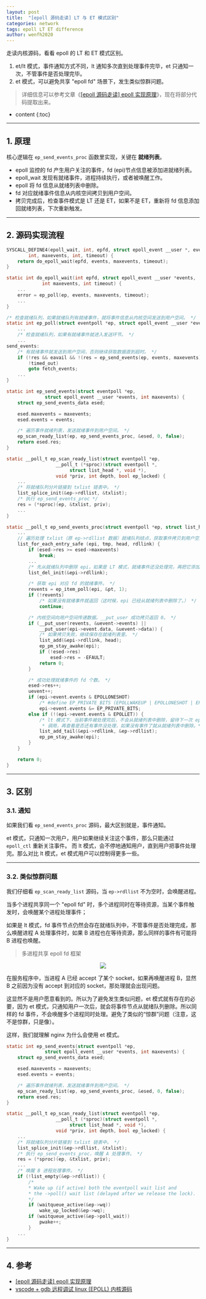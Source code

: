 ```yaml
---
layout: post
title:  "[epoll 源码走读] LT 与 ET 模式区别"
categories: network
tags: epoll LT ET difference
author: wenfh2020
---
```


走读内核源码，看看 epoll 的 LT 和 ET 模式区别。

1. et/lt 模式，事件通知方式不同，lt 通知多次直到处理事件完毕，et 只通知一次，不管事件是否处理完毕。
2. et 模式，可以避免共享 "epoll fd" 场景下，发生类似惊群问题。

> 详细信息可以参考文章《[[epoll 源码走读] epoll 实现原理](https://wenfh2020.com/2020/04/23/epoll-code/)》，现在将部分代码提取出来。



* content
{:toc}

---

## 1. 原理

核心逻辑在 `ep_send_events_proc` 函数里实现，关键在 **就绪列表**。

* epoll 监控的 fd 产生用户关注的事件，fd (epi)节点信息被添加进就绪列表。
* epoll_wait 发现有就绪事件，进程持续执行，或者被唤醒工作。
* epoll 将 fd 信息从就绪列表中删除。
* fd 对应就绪事件信息从内核空间拷贝到用户空间。
* 拷贝完成后，检查事件模式是 LT 还是 ET，如果不是 ET，重新将 fd 信息添加回就绪列表，下次重新触发。

---

## 2. 源码实现流程

```c
SYSCALL_DEFINE4(epoll_wait, int, epfd, struct epoll_event __user *, events,
        int, maxevents, int, timeout) {
    return do_epoll_wait(epfd, events, maxevents, timeout);
}

static int do_epoll_wait(int epfd, struct epoll_event __user *events,
             int maxevents, int timeout) {
    ...
    error = ep_poll(ep, events, maxevents, timeout);
    ...
}

/* 检查就绪队列，如果就绪队列有就绪事件，就将事件信息从内核空间发送到用户空间。 */
static int ep_poll(struct eventpoll *ep, struct epoll_event __user *events, int maxevents, long timeout) {
    ...
    /* 检查就绪队列，如果有就绪事件就进入发送环节。 */
    ...
send_events:
    /* 有就绪事件就发送到用户空间，否则继续获取数据直到超时。 */
    if (!res && eavail && !(res = ep_send_events(ep, events, maxevents)) &&
        !timed_out)
        goto fetch_events;
    ...
}

static int ep_send_events(struct eventpoll *ep,
              struct epoll_event __user *events, int maxevents) {
    struct ep_send_events_data esed;

    esed.maxevents = maxevents;
    esed.events = events;

    /* 遍历事件就绪列表，发送就绪事件到用户空间。 */
    ep_scan_ready_list(ep, ep_send_events_proc, &esed, 0, false);
    return esed.res;
}

static __poll_t ep_scan_ready_list(struct eventpoll *ep,
                  __poll_t (*sproc)(struct eventpoll *,
                       struct list_head *, void *),
                  void *priv, int depth, bool ep_locked) {
    ...
    /* 将就绪队列分片链接到 txlist 链表中。 */
    list_splice_init(&ep->rdllist, &txlist);
    /* 执行 ep_send_events_proc */
    res = (*sproc)(ep, &txlist, priv);
    ...
}

static __poll_t ep_send_events_proc(struct eventpoll *ep, struct list_head *head, void *priv) {
    ...
    // 遍历处理 txlist（原 ep->rdllist 数据）就绪队列结点，获取事件拷贝到用户空间。
    list_for_each_entry_safe (epi, tmp, head, rdllink) {
        if (esed->res >= esed->maxevents)
            break;
        ...
        /* 先从就绪队列中删除 epi，如果是 LT 模式，就绪事件还没处理完，再把它添加回去。 */
        list_del_init(&epi->rdllink);

        /* 获取 epi 对应 fd 的就绪事件。 */
        revents = ep_item_poll(epi, &pt, 1);
        if (!revents)
            /* 如果没有就绪事件就返回（这时候，epi 已经从就绪列表中删除了。） */
            continue;

        /* 内核空间向用户空间传递数据。__put_user 成功拷贝返回 0。 */
        if (__put_user(revents, &uevent->events) ||
            __put_user(epi->event.data, &uevent->data)) {
            /* 如果拷贝失败，继续保存在就绪列表里。 */
            list_add(&epi->rdllink, head);
            ep_pm_stay_awake(epi);
            if (!esed->res)
                esed->res = -EFAULT;
            return 0;
        }

        /* 成功处理就绪事件的 fd 个数。 */
        esed->res++;
        uevent++;
        if (epi->event.events & EPOLLONESHOT)
            /* #define EP_PRIVATE_BITS (EPOLLWAKEUP | EPOLLONESHOT | EPOLLET | EPOLLEXCLUSIVE) */
            epi->event.events &= EP_PRIVATE_BITS;
        else if (!(epi->event.events & EPOLLET)) {
            /* lt 模式下，当前事件被处理完后，不会从就绪列表中删除，留待下一次 epoll_wait
             * 调用，再查看是否还有事件没处理，如果没有事件了就从就绪列表中删除。*/
            list_add_tail(&epi->rdllink, &ep->rdllist);
            ep_pm_stay_awake(epi);
        }
    }

    return 0;
}
```

---

## 3. 区别

### 3.1. 通知

如果我们看 `ep_send_events_proc` 源码，最大区别就是，事件通知。

et 模式，只通知一次用户，用户如果继续关注这个事件，那么只能通过 `epoll_ctl` 重新关注事件。
而 lt 模式，会不停地通知用户，直到用户把事件处理完。那么对比 lt 模式，et 模式用户可以控制得更多一些。
  
---

### 3.2. 类似惊群问题

我们仔细看 `ep_scan_ready_list` 源码，当 `ep->rdllist` 不为空时，会唤醒进程。

当多个进程共享同一个 "epoll fd" 时，多个进程同时在等待资源，当某个事件触发时，会唤醒某个进程处理事件；

如果是 lt 模式，fd 事件节点仍然会存在就绪队列中，不管事件是否处理完成，那么唤醒进程 A 处理事件时，如果 B 进程也在等待资源，那么同样的事件有可能将 B 进程也唤醒。

> 多进程共享 epoll fd 框架

<div align=center><img src="/images/2021-07-05-20-44-07.png" data-action="zoom"/></div>

在服务程序中，当进程 A 已经 accept 了某个 socket，如果再唤醒进程 B，显然 B 之前因为没有 accept 到对应的 socket，那处理就会出现问题。

这显然不是用户愿意看到的。所以为了避免发生类似问题，et 模式就有存在的必要，因为 et 模式，只通知用户一次后，就会将事件节点从就绪队列删除。所以同样的 fd 事件，不会唤醒多个进程同时处理。避免了类似的“惊群”问题（注意，这不是惊群，只是像）。

这样，我们就理解 nginx 为什么会使用 et 模式。

```c
static int ep_send_events(struct eventpoll *ep,
              struct epoll_event __user *events, int maxevents) {
    struct ep_send_events_data esed;

    esed.maxevents = maxevents;
    esed.events = events;

    /* 遍历事件就绪列表，发送就绪事件到用户空间。 */
    ep_scan_ready_list(ep, ep_send_events_proc, &esed, 0, false);
    return esed.res;
}

static __poll_t ep_scan_ready_list(struct eventpoll *ep,
                  __poll_t (*sproc)(struct eventpoll *,
                       struct list_head *, void *),
                  void *priv, int depth, bool ep_locked) {
    ...
    /* 将就绪队列分片链接到 txlist 链表中。 */
    list_splice_init(&ep->rdllist, &txlist);
    /* 执行 ep_send_events_proc，唤醒 A 处理事件。 */
    res = (*sproc)(ep, &txlist, priv);
    ...
    /* 唤醒 B 进程处理事件。 */
    if (!list_empty(&ep->rdllist)) {
        /*
        * Wake up (if active) both the eventpoll wait list and
        * the ->poll() wait list (delayed after we release the lock).
        */
        if (waitqueue_active(&ep->wq))
            wake_up_locked(&ep->wq);
        if (waitqueue_active(&ep->poll_wait))
            pwake++;
        }
    ...
}
```

---

## 4. 参考

* [[epoll 源码走读] epoll 实现原理](https://wenfh2020.com/2020/04/23/epoll-code/)
* [vscode + gdb 远程调试 linux (EPOLL) 内核源码](https://www.bilibili.com/video/bv1yo4y1k7QJ)